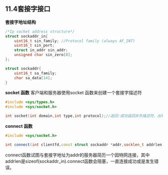 ## 11.4套接字接口
**套接字地址结构**
```cpp
/*Ip socket address structure*/
struct sockaddr_in{
    uint16_t sin_family; //Protocol family (always AF_INT)
    uint16_t sin_port;
    struct in_addr sin_addr;
    unsigned char sin_zero[8];
};

struct sockaddr{
    uint16_t sa_family;
    char sa_data[14];
}
```

**socket 函数**
客户端和服务器使用socket 函数来创建一个套接字描述符
```cpp
#include <sys/types.h>
#include <sys/socket.h>

int socket(int domain,int type,int protocol);//返回:成功返回非负描述符，出错返回-1
```
**connect 函数**
```cpp
#include <sys/socket.h>

int connect(int clientfd,const struct sockaddr *addr,socklen_t addrlen);//成功返回0，否则返回-1
```
connect函数试图与套接字地址为addr的服务器简历一个因特网连接，其中addrlen是sizeof(sockaddr_in).connect函数会阻塞，一直连接成功或是发生错误。